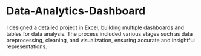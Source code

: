# Data-Analytics-Dashboard
I designed a detailed project in Excel, building multiple dashboards and tables for data analysis. The process included various stages such as data preprocessing, cleaning, and visualization, ensuring accurate and insightful representations.

